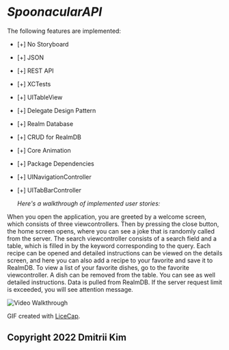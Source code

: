 # *SpoonacularAPI*

The following features are implemented:

* [+] No Storyboard
* [+] JSON 
* [+] REST API
* [+] XCTests
* [+] UITableView
* [+] Delegate Design Pattern
* [+] Realm Database
* [+] CRUD for RealmDB
* [+] Core Animation
* [+] Package Dependencies
* [+] UINavigationController
* [+] UITabBarController

  *Here's a walkthrough of implemented user stories:*
  
When you open the application, you are greeted by a welcome screen, which consists of three viewcontrollers. 
Then by pressing the close button, the home screen opens, where you can see a joke that is randomly called 
from the server. The search viewcontroller consists of a search field and a table, which is filled in by 
the keyword corresponding to the query. Each recipe can be opened and detailed instructions can be viewed 
on the details screen, and here you can also add a recipe to your favorite and save it to RealmDB. To view 
a list of your favorite dishes, go to the favorite viewcontroller. A dish can be removed from the table. You 
can see as well detailed instructions. Data is pulled from RealmDB. If the server request limit is exceeded, 
you will see attention message.

<img src='https://github.com/MityaKimchanskii/SpoonacularAPI/blob/main/SpoonacularAPI.gif' title='Video Walkthrough' width='' alt='Video Walkthrough' />

GIF created with [LiceCap](http://www.cockos.com/licecap/).


## Copyright 2022 Dmitrii Kim

    
  
    


